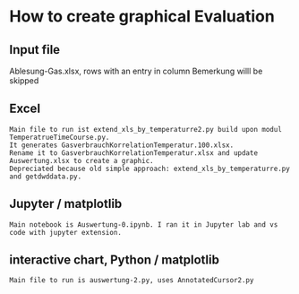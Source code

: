 # How to create graphical Evaluation

## Input file

Ablesung-Gas.xlsx, rows with an entry in column Bemerkung willl be skipped

## Excel

    Main file to run ist extend_xls_by_temperaturre2.py build upon modul TemperatrueTimeCourse.py.
    It generates GasverbrauchKorrelationTemperatur.100.xlsx.
    Rename it to GasverbrauchKorrelationTemperatur.xlsx and update Auswertung.xlsx to create a graphic.
    Depreciated because old simple approach: extend_xls_by_temperaturre.py and getdwddata.py.

## Jupyter / matplotlib

    Main notebook is Auswertung-0.ipynb. I ran it in Jupyter lab and vs code with jupyter extension.

## interactive chart, Python / matplotlib

    Main file to run is auswertung-2.py, uses AnnotatedCursor2.py
